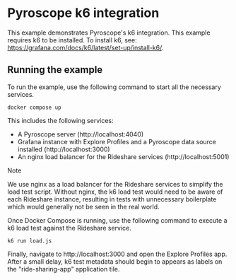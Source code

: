 # Pyroscope k6 integration

This example demonstrates Pyroscope's k6 integration. This example requires k6
to be installed. To install k6, see: https://grafana.com/docs/k6/latest/set-up/install-k6/.

## Running the example

To run the example, use the following command to start all the necessary services.

```
docker compose up
```

This includes the following services:

- A Pyroscope server (http://localhost:4040)
- Grafana instance with Explore Profiles and a Pyroscope data source installed (http://localhost:3000)
- An nginx load balancer for the Rideshare services (http://localhost:5001)

> [!NOTE]
> We use nginx as a load balancer for the Rideshare services to simplify the
> load test script. Without nginx, the k6 load test would need to be aware of
> each Rideshare instance, resulting in tests with unnecessary boilerplate which
> would generally not be seen in the real world.

Once Docker Compose is running, use the following command to execute a k6 load
test against the Rideshare service.

```
k6 run load.js
```

Finally, navigate to http://localhost:3000 and open the Explore Profiles app. After a small delay, k6 test metadata should begin to appears as labels on the
"ride-sharing-app" application tile.
